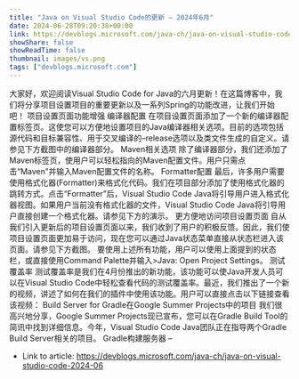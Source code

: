 ```yaml
---
title: "Java on Visual Studio Code的更新 – 2024年6月"
date: 2024-06-28T09:20:38+00:00
link: https://devblogs.microsoft.com/java-ch/java-on-visual-studio-code-2024-06
showShare: false
showReadTime: false
thumbnail: images/vs.png
tags: ["devblogs.microsoft.com"]
---
```

大家好，欢迎阅读Visual Studio Code for Java的六月更新！在这篇博客中，我们将分享项目设置项目的重要更新以及一系列Spring的功能改进，让我们开始吧！ 项目设置页面功能增强 编译器配置 在项目设置页面添加了一个新的编译器配置标签页。这使您可以方便地设置项目的Java编译器相关选项。目前的选项包括源代码和目标兼容性、用于交叉编译的–release选项以及类文件生成的自定义。请参见下方截图中的编译器部分。 Maven相关选项 除了编译器部分，我们还添加了Maven标签页，使用户可以轻松指向的Maven配置文件。用户只需点击“Maven”并输入Maven配置文件的名称。 Formatter配置 最后，许多用户需要使用格式化器(Formatter)来格式化代码。我们在项目部分添加了使用格式化器的跳转方式。点击“Formatter”后，Visual Studio Code Java将引导用户进入格式化器视图。如果用户当前没有格式化器的文件，Visual Studio Code Java将引导用户直接创建一个格式化器。请参见下方的演示。 更方便地访问项目设置页面 自从我们引入更新后的项目设置页面以来，我们收到了用户的积极反馈。因此，我们使项目设置页面更加易于访问，现在您可以通过Java状态菜单直接从状态栏进入该页面。请参见下方截图。 要使用上述所有功能，用户可以使用上面提到的状态栏，或直接使用Command Palette并输入>Java: Open Project Settings。 测试覆盖率 测试覆盖率是我们在4月份推出的新功能，该功能可以使Java开发人员可以在Visual Studio Code中轻松查看代码的测试覆盖率。最近，我们推出了一个新的视频，讲述了如何在我们的插件中使用该功能。用户可以直接点击以下链接查看该视频： Build Server for Gradle在Google Summer Projects中的项目 我们很高兴地分享，Google Summer Projects现已宣布，您可以在Gradle Build Tool的简讯中找到详细信息。今年，Visual Studio Code Java团队正在指导两个Gradle Build Server相关的项目。 Gradle构建服务器 –

- Link to article: https://devblogs.microsoft.com/java-ch/java-on-visual-studio-code-2024-06